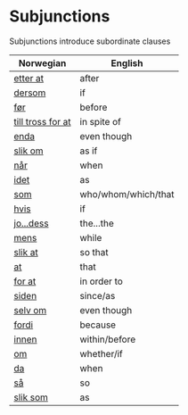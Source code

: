 # Subjunctions

Subjunctions introduce subordinate clauses

| Norwegian | English |
| --- | --- |
| [etter at](https://www.ordnett.no/search?language=no&phrase=etter%20at) | after |
| [dersom](https://www.ordnett.no/search?language=no&phrase=dersom) | if |
| [før](https://www.ordnett.no/search?language=no&phrase=før) | before |
| [till tross for at](https://www.ordnett.no/search?language=no&phrase=till%20tross%20for%20at) | in spite of |
| [enda](https://www.ordnett.no/search?language=no&phrase=enda) | even though |
| [slik om](https://www.ordnett.no/search?language=no&phrase=slik%20om) | as if |
| [når](https://www.ordnett.no/search?language=no&phrase=når) | when |
| [idet](https://www.ordnett.no/search?language=no&phrase=idet) | as |
| [som](https://www.ordnett.no/search?language=no&phrase=som) | who/whom/which/that |
| [hvis](https://www.ordnett.no/search?language=no&phrase=hvis) | if |
| [jo...dess](https://www.ordnett.no/search?language=no&phrase=jo...dess) | the...the |
| [mens](https://www.ordnett.no/search?language=no&phrase=mens) | while |
| [slik at](https://www.ordnett.no/search?language=no&phrase=slik%20at) | so that |
| [at](https://www.ordnett.no/search?language=no&phrase=at) | that |
| [for at](https://www.ordnett.no/search?language=no&phrase=for%20at) | in order to |
| [siden](https://www.ordnett.no/search?language=no&phrase=siden) | since/as |
| [selv om](https://www.ordnett.no/search?language=no&phrase=selv%20om) | even though |
| [fordi](https://www.ordnett.no/search?language=no&phrase=fordi) | because |
| [innen](https://www.ordnett.no/search?language=no&phrase=innen) | within/before |
| [om](https://www.ordnett.no/search?language=no&phrase=om) | whether/if |
| [da](https://www.ordnett.no/search?language=no&phrase=da) | when |
| [så](https://www.ordnett.no/search?language=no&phrase=så) | so |
| [slik som](https://www.ordnett.no/search?language=no&phrase=slik%20som) | as |



